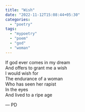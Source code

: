 ```yaml
---
title: "Wish"
date: "2022-11-12T15:08:44+05:30"
categories:
  - "poetry"
tags:
  - "mypoetry"
  - "poem"
  - "god"
  - "woman"
---
```


If god ever comes in my dream  
And offers to grant me a wish  
I would wish for  
The endurance of a woman  
Who has seen her rapist  
In the eyes  
And lived to a ripe age

— PD
